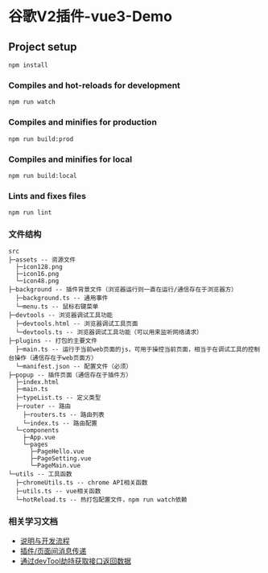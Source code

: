 # 谷歌V2插件-vue3-Demo

## Project setup

```
npm install
```

### Compiles and hot-reloads for development

```
npm run watch
```

### Compiles and minifies for production
```
npm run build:prod
```

### Compiles and minifies for local
```
npm run build:local
```

### Lints and fixes files

```
npm run lint
```

### 文件结构

```
src
├─assets -- 资源文件
  ├─icon128.png
  ├─icon16.png
  └─icon48.png
├─background -- 插件背景文件（浏览器运行则一直在运行/通信存在于浏览器方）
  ├─background.ts -- 通用事件
  └─menu.ts -- 鼠标右键菜单
├─devtools -- 浏览器调试工具功能
  ├─devtools.html -- 浏览器调试工具页面
  └─devtools.ts -- 浏览器调试工具功能（可以用来监听网络请求）
├─plugins -- 打包的主要文件
  ├─main.ts -- 运行于当前web页面的js，可用于操控当前页面，相当于在调试工具的控制台操作（通信存在于web页面方）
  └─manifest.json -- 配置文件（必须）
├─popup -- 插件页面（通信存在于插件方）
  ├─index.html
  ├─main.ts
  ├─typeList.ts -- 定义类型
  ├─router -- 路由
    ├─routers.ts -- 路由列表
    └─index.ts -- 路由配置
  └─components
    ├─App.vue
    └─pages
      ├─PageHello.vue
      ├─PageSetting.vue
      └─PageMain.vue
└─utils -- 工具函数
  ├─chromeUtils.ts -- chrome API相关函数
  ├─utils.ts -- vue相关函数
  └─hotReload.ts -- 热打包配置文件，npm run watch依赖

```

### 相关学习文档

- [说明与开发流程](https://note.youdao.com/s/EVzR5TNv)
- [插件/页面间消息传递](https://blog.csdn.net/justdoshare/article/details/121667797)
- [通过devTool劫持获取接口返回数据](https://blog.csdn.net/chantor7/article/details/124588045)
